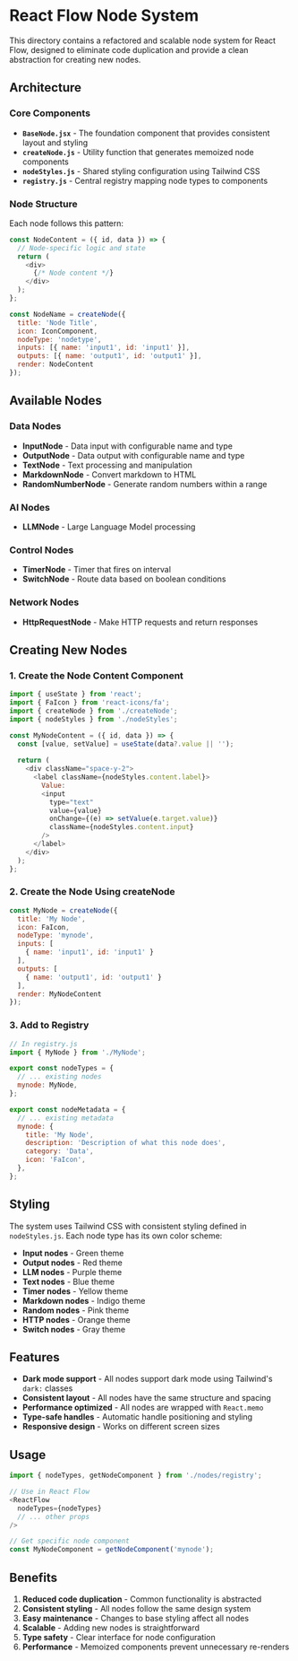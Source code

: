 # React Flow Node System

This directory contains a refactored and scalable node system for React Flow, designed to eliminate code duplication and provide a clean abstraction for creating new nodes.

## Architecture

### Core Components

- **`BaseNode.jsx`** - The foundation component that provides consistent layout and styling
- **`createNode.js`** - Utility function that generates memoized node components
- **`nodeStyles.js`** - Shared styling configuration using Tailwind CSS
- **`registry.js`** - Central registry mapping node types to components

### Node Structure

Each node follows this pattern:
```javascript
const NodeContent = ({ id, data }) => {
  // Node-specific logic and state
  return (
    <div>
      {/* Node content */}
    </div>
  );
};

const NodeName = createNode({
  title: 'Node Title',
  icon: IconComponent,
  nodeType: 'nodetype',
  inputs: [{ name: 'input1', id: 'input1' }],
  outputs: [{ name: 'output1', id: 'output1' }],
  render: NodeContent
});
```

## Available Nodes

### Data Nodes
- **InputNode** - Data input with configurable name and type
- **OutputNode** - Data output with configurable name and type  
- **TextNode** - Text processing and manipulation
- **MarkdownNode** - Convert markdown to HTML
- **RandomNumberNode** - Generate random numbers within a range

### AI Nodes
- **LLMNode** - Large Language Model processing

### Control Nodes
- **TimerNode** - Timer that fires on interval
- **SwitchNode** - Route data based on boolean conditions

### Network Nodes
- **HttpRequestNode** - Make HTTP requests and return responses

## Creating New Nodes

### 1. Create the Node Content Component
```javascript
import { useState } from 'react';
import { FaIcon } from 'react-icons/fa';
import { createNode } from './createNode';
import { nodeStyles } from './nodeStyles';

const MyNodeContent = ({ id, data }) => {
  const [value, setValue] = useState(data?.value || '');
  
  return (
    <div className="space-y-2">
      <label className={nodeStyles.content.label}>
        Value:
        <input 
          type="text" 
          value={value} 
          onChange={(e) => setValue(e.target.value)}
          className={nodeStyles.content.input}
        />
      </label>
    </div>
  );
};
```

### 2. Create the Node Using createNode
```javascript
const MyNode = createNode({
  title: 'My Node',
  icon: FaIcon,
  nodeType: 'mynode',
  inputs: [
    { name: 'input1', id: 'input1' }
  ],
  outputs: [
    { name: 'output1', id: 'output1' }
  ],
  render: MyNodeContent
});
```

### 3. Add to Registry
```javascript
// In registry.js
import { MyNode } from './MyNode';

export const nodeTypes = {
  // ... existing nodes
  mynode: MyNode,
};

export const nodeMetadata = {
  // ... existing metadata
  mynode: {
    title: 'My Node',
    description: 'Description of what this node does',
    category: 'Data',
    icon: 'FaIcon',
  },
};
```

## Styling

The system uses Tailwind CSS with consistent styling defined in `nodeStyles.js`. Each node type has its own color scheme:

- **Input nodes** - Green theme
- **Output nodes** - Red theme  
- **LLM nodes** - Purple theme
- **Text nodes** - Blue theme
- **Timer nodes** - Yellow theme
- **Markdown nodes** - Indigo theme
- **Random nodes** - Pink theme
- **HTTP nodes** - Orange theme
- **Switch nodes** - Gray theme

## Features

- **Dark mode support** - All nodes support dark mode using Tailwind's `dark:` classes
- **Consistent layout** - All nodes have the same structure and spacing
- **Performance optimized** - All nodes are wrapped with `React.memo`
- **Type-safe handles** - Automatic handle positioning and styling
- **Responsive design** - Works on different screen sizes

## Usage

```javascript
import { nodeTypes, getNodeComponent } from './nodes/registry';

// Use in React Flow
<ReactFlow
  nodeTypes={nodeTypes}
  // ... other props
/>

// Get specific node component
const MyNodeComponent = getNodeComponent('mynode');
```

## Benefits

1. **Reduced code duplication** - Common functionality is abstracted
2. **Consistent styling** - All nodes follow the same design system
3. **Easy maintenance** - Changes to base styling affect all nodes
4. **Scalable** - Adding new nodes is straightforward
5. **Type safety** - Clear interface for node configuration
6. **Performance** - Memoized components prevent unnecessary re-renders 